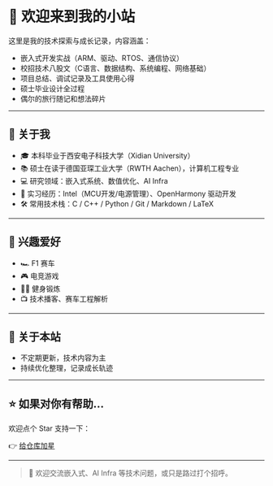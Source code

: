 ﻿# 👋 欢迎来到我的小站

这里是我的技术探索与成长记录，内容涵盖：

* 嵌入式开发实战（ARM、驱动、RTOS、通信协议）
* 校招技术八股文（C语言、数据结构、系统编程、网络基础）
* 项目总结、调试记录及工具使用心得
* 硕士毕业设计全过程
* 偶尔的旅行随记和想法碎片

---

## 🧠 关于我

* 🎓 本科毕业于西安电子科技大学（Xidian University）
* 📚 硕士在读于德国亚琛工业大学（RWTH Aachen），计算机工程专业
* 💻 研究领域：嵌入式系统、数值优化、AI Infra
* 💼 实习经历：Intel（MCU开发/电源管理）、OpenHarmony 驱动开发
* 🛠 常用技术栈：C / C++ / Python / Git / Markdown / LaTeX

---

## 🌿 兴趣爱好

* 🏎 F1 赛车
* 🎮 电竞游戏
* 🏋️‍♂️ 健身锻炼
* 📺 技术播客、赛车工程解析

---

## 🌱 关于本站

* 不定期更新，技术内容为主
* 持续优化整理，记录成长轨迹

---

## ⭐ 如果对你有帮助…

欢迎点个 Star 支持一下：

👉 [给仓库加星](https://github.com/Invincible-ZHANG/Technical-Interview-NOTE-Baguwen-Style)

---

> 💬 欢迎交流嵌入式、AI Infra 等技术问题，或只是路过打个招呼。
